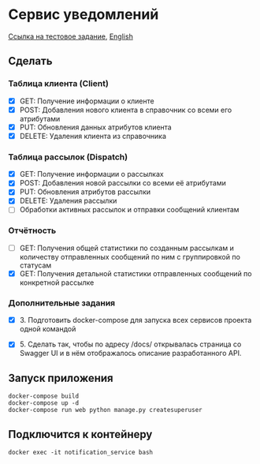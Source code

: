 # Сервис уведомлений

[Ссылка на тестовое задание](https://vans-tan-09u.craft.me/n6OVYFVUpq0o6L),
[English](https://github.com/Yolshin195/notification_service)

## Сделать

### Таблица клиента (Client)

- [X] GET: Получение информации о клиенте
- [X] POST: Добавления нового клиента в справочник со всеми его атрибутами
- [X] PUT: Обновления данных атрибутов клиента
- [X] DELETE: Удаления клиента из справочника

### Таблица рассылок (Dispatch)

- [X] GET: Получение информации о рассылках
- [X] POST: Добавления новой рассылки со всеми её атрибутами
- [X] PUT: Обновления атрибутов рассылки
- [X] DELETE: Удаления рассылки
- [ ] Обработки активных рассылок и отправки сообщений клиентам

### Отчётность

- [ ] GET: Получения общей статистики по созданным рассылкам и количеству отправленных сообщений по ним с группировкой по статусам
- [X] GET: Получения детальной статистики отправленных сообщений по конкретной рассылке

### Дополнительные задания

- [X] 3\. Подготовить docker-compose для запуска всех сервисов проекта одной командой
- [X] 5\. Сделать так, чтобы по адресу /docs/ открывалась страница со Swagger UI и в нём отображалось описание разработанного API.


## Запуск приложения

```commandline
docker-compose build
docker-compose up -d
docker-compose run web python manage.py createsuperuser
```

## Подключится к контейнеру

```commandline
docker exec -it notification_service bash
```